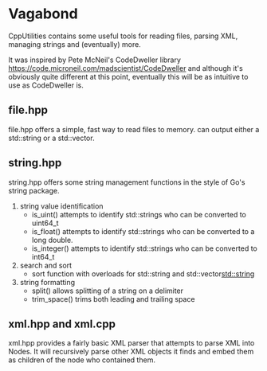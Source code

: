 # Vagabond
CppUtilities contains some useful tools for reading files, parsing XML, managing strings and (eventually) more.

It was inspired by Pete McNeil's CodeDweller library https://code.microneil.com/madscientist/CodeDweller and although it's obviously quite different at this point, eventually this will be as intuitive to use as CodeDweller is.

## file.hpp
file.hpp offers a simple, fast way to read files to memory. can output either a std::string or a std::vector<unsigned char>.

## string.hpp
string.hpp offers some string management functions in the style of Go's string package.
1. string value identification
    * is_uint() attempts to identify std::strings who can be converted to uint64_t
    * is_float() attempts to identify std::strings who can be converted to a long double.
    * is_integer() attempts to identify std::strings who can be converted to int64_t
2. search and sort
    * sort function with overloads for std::string and std::vector<std::string>
3. string formatting
    * split() allows splitting of a string on a delimiter
    * trim_space() trims both leading and trailing space

## xml.hpp and xml.cpp
xml.hpp provides a fairly basic XML parser that attempts to parse XML into Nodes. It will recursively parse other XML objects it finds and embed them as children of the node who contained them. 